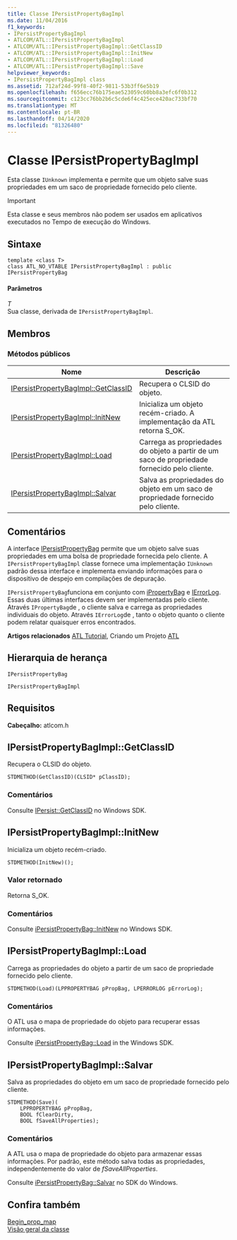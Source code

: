 ```yaml
---
title: Classe IPersistPropertyBagImpl
ms.date: 11/04/2016
f1_keywords:
- IPersistPropertyBagImpl
- ATLCOM/ATL::IPersistPropertyBagImpl
- ATLCOM/ATL::IPersistPropertyBagImpl::GetClassID
- ATLCOM/ATL::IPersistPropertyBagImpl::InitNew
- ATLCOM/ATL::IPersistPropertyBagImpl::Load
- ATLCOM/ATL::IPersistPropertyBagImpl::Save
helpviewer_keywords:
- IPersistPropertyBagImpl class
ms.assetid: 712af24d-99f8-40f2-9811-53b3ff6e5b19
ms.openlocfilehash: f656ecc76b175eae523059c60bb8a3efc6f0b312
ms.sourcegitcommit: c123cc76bb2b6c5cde6f4c425ece420ac733bf70
ms.translationtype: MT
ms.contentlocale: pt-BR
ms.lasthandoff: 04/14/2020
ms.locfileid: "81326480"
---
```

# <a name="ipersistpropertybagimpl-class"></a>Classe IPersistPropertyBagImpl

Esta classe `IUnknown` implementa e permite que um objeto salve suas propriedades em um saco de propriedade fornecido pelo cliente.

> [!IMPORTANT]
> Esta classe e seus membros não podem ser usados em aplicativos executados no Tempo de execução do Windows.

## <a name="syntax"></a>Sintaxe

```
template <class T>
class ATL_NO_VTABLE IPersistPropertyBagImpl : public IPersistPropertyBag
```

#### <a name="parameters"></a>Parâmetros

*T*<br/>
Sua classe, derivada de `IPersistPropertyBagImpl`.

## <a name="members"></a>Membros

### <a name="public-methods"></a>Métodos públicos

|Nome|Descrição|
|----------|-----------------|
|[IPersistPropertyBagImpl::GetClassID](#getclassid)|Recupera o CLSID do objeto.|
|[IPersistPropertyBagImpl::InitNew](#initnew)|Inicializa um objeto recém-criado. A implementação da ATL retorna S_OK.|
|[IPersistPropertyBagImpl::Load](#load)|Carrega as propriedades do objeto a partir de um saco de propriedade fornecido pelo cliente.|
|[IPersistPropertyBagImpl::Salvar](#save)|Salva as propriedades do objeto em um saco de propriedade fornecido pelo cliente.|

## <a name="remarks"></a>Comentários

A interface [IPersistPropertyBag](/previous-versions/windows/internet-explorer/ie-developer/platform-apis/aa768205\(v=vs.85\)) permite que um objeto salve suas propriedades em uma bolsa de propriedade fornecida pelo cliente. A `IPersistPropertyBagImpl` classe fornece uma implementação `IUnknown` padrão dessa interface e implementa enviando informações para o dispositivo de despejo em compilações de depuração.

`IPersistPropertyBag`funciona em conjunto com [iPropertyBag](/previous-versions/windows/internet-explorer/ie-developer/platform-apis/aa768196\(v=vs.85\)) e [IErrorLog](/previous-versions/windows/internet-explorer/ie-developer/platform-apis/aa768231\(v=vs.85\)). Essas duas últimas interfaces devem ser implementadas pelo cliente. Através `IPropertyBag`de , o cliente salva e carrega as propriedades individuais do objeto. Através `IErrorLog`de , tanto o objeto quanto o cliente podem relatar quaisquer erros encontrados.

**Artigos relacionados** [ATL Tutorial](../../atl/active-template-library-atl-tutorial.md), Criando um Projeto [ATL](../../atl/reference/creating-an-atl-project.md)

## <a name="inheritance-hierarchy"></a>Hierarquia de herança

`IPersistPropertyBag`

`IPersistPropertyBagImpl`

## <a name="requirements"></a>Requisitos

**Cabeçalho:** atlcom.h

## <a name="ipersistpropertybagimplgetclassid"></a><a name="getclassid"></a>IPersistPropertyBagImpl::GetClassID

Recupera o CLSID do objeto.

```
STDMETHOD(GetClassID)(CLSID* pClassID);
```

### <a name="remarks"></a>Comentários

Consulte [IPersist::GetClassID](/windows/win32/api/objidl/nf-objidl-ipersist-getclassid) no Windows SDK.

## <a name="ipersistpropertybagimplinitnew"></a><a name="initnew"></a>IPersistPropertyBagImpl::InitNew

Inicializa um objeto recém-criado.

```
STDMETHOD(InitNew)();
```

### <a name="return-value"></a>Valor retornado

Retorna S_OK.

### <a name="remarks"></a>Comentários

Consulte [iPersistPropertyBag::InitNew](/previous-versions/windows/internet-explorer/ie-developer/platform-apis/aa768204\(v=vs.85\)) no Windows SDK.

## <a name="ipersistpropertybagimplload"></a><a name="load"></a>IPersistPropertyBagImpl::Load

Carrega as propriedades do objeto a partir de um saco de propriedade fornecido pelo cliente.

```
STDMETHOD(Load)(LPPROPERTYBAG pPropBag, LPERRORLOG pErrorLog);
```

### <a name="remarks"></a>Comentários

O ATL usa o mapa de propriedade do objeto para recuperar essas informações.

Consulte [iPersistPropertyBag::Load](/previous-versions/windows/internet-explorer/ie-developer/platform-apis/aa768206\(v=vs.85\)) in the Windows SDK.

## <a name="ipersistpropertybagimplsave"></a><a name="save"></a>IPersistPropertyBagImpl::Salvar

Salva as propriedades do objeto em um saco de propriedade fornecido pelo cliente.

```
STDMETHOD(Save)(
    LPPROPERTYBAG pPropBag,
    BOOL fClearDirty,
    BOOL fSaveAllProperties);
```

### <a name="remarks"></a>Comentários

A ATL usa o mapa de propriedade do objeto para armazenar essas informações. Por padrão, este método salva todas as propriedades, independentemente do valor de *fSaveAllProperties*.

Consulte [iPersistPropertyBag::Salvar](/previous-versions/windows/internet-explorer/ie-developer/platform-apis/aa768207\(v=vs.85\)) no SDK do Windows.

## <a name="see-also"></a>Confira também

[Begin_prop_map](property-map-macros.md#begin_prop_map)<br/>
[Visão geral da classe](../../atl/atl-class-overview.md)

